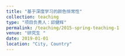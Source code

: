 ```yaml
---
title: "基于深度学习的颜色恒常性"
collection: teaching
type: "项目负责人：邱健辉"
permalink: /teaching/2015-spring-teaching-1
venue: "研究生 "
date: 2019-01-01
location: "City, Country"
---
```



